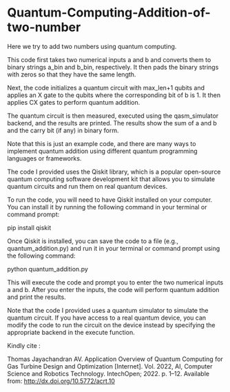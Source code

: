 # Quantum-Computing-Addition-of-two-number
Here we try to add two numbers using quantum computing.


This code first takes two numerical inputs a and b and converts them to binary strings a_bin and b_bin, respectively. It then pads the binary strings with zeros so that they have the same length.

Next, the code initializes a quantum circuit with max_len+1 qubits and applies an X gate to the qubits where the corresponding bit of b is 1. It then applies CX gates to perform quantum addition.

The quantum circuit is then measured, executed using the qasm_simulator backend, and the results are printed. The results show the sum of a and b and the carry bit (if any) in binary form.

Note that this is just an example code, and there are many ways to implement quantum addition using different quantum programming languages or frameworks.


The code I provided uses the Qiskit library, which is a popular open-source quantum computing software development kit that allows you to simulate quantum circuits and run them on real quantum devices.

To run the code, you will need to have Qiskit installed on your computer. You can install it by running the following command in your terminal or command prompt:

pip install qiskit

Once Qiskit is installed, you can save the code to a file (e.g., quantum_addition.py) and run it in your terminal or command prompt using the following command:

python quantum_addition.py

This will execute the code and prompt you to enter the two numerical inputs a and b. After you enter the inputs, the code will perform quantum addition and print the results.

Note that the code I provided uses a quantum simulator to simulate the quantum circuit. If you have access to a real quantum device, you can modify the code to run the circuit on the device instead by specifying the appropriate backend in the execute function.


Kindly cite : 

Thomas Jayachandran AV. Application Overview of Quantum Computing for Gas Turbine Design and Optimization [Internet]. Vol. 2022, AI, Computer Science and Robotics Technology. IntechOpen; 2022. p. 1–12. Available from: http://dx.doi.org/10.5772/acrt.10





